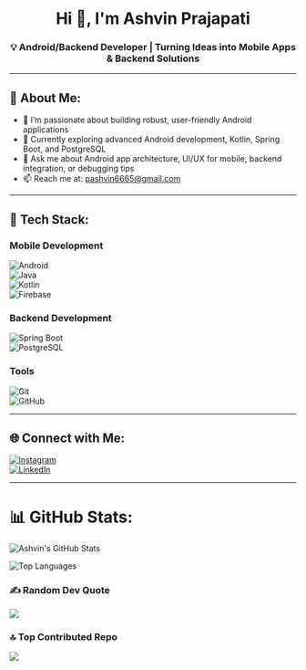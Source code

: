 <h1 align="center">Hi 👋, I'm Ashvin Prajapati</h1>
<h3 align="center">💡 Android/Backend Developer | Turning Ideas into Mobile Apps & Backend Solutions</h3>

---

## 👤 About Me:

- 🔭 I’m passionate about building robust, user-friendly Android applications  
- 🌱 Currently exploring advanced Android development, Kotlin, Spring Boot, and PostgreSQL  
- 💬 Ask me about Android app architecture, UI/UX for mobile, backend integration, or debugging tips  
- 📫 Reach me at: [pashvin6665@gmail.com](mailto:pashvin6665@gmail.com)  

---

## 🔧 Tech Stack:

### **Mobile Development**
![Android](https://img.shields.io/badge/Android-3DDC84?style=for-the-badge&logo=android&logoColor=white)  
![Java](https://img.shields.io/badge/Java-%23ED8B00.svg?style=for-the-badge&logo=openjdk&logoColor=white)  
![Kotlin](https://img.shields.io/badge/Kotlin-7F52FF.svg?style=for-the-badge&logo=kotlin&logoColor=white)  
![Firebase](https://img.shields.io/badge/Firebase-FFCA28.svg?style=for-the-badge&logo=firebase&logoColor=white)  

### **Backend Development**
![Spring Boot](https://img.shields.io/badge/Spring%20Boot-6DB33F?style=for-the-badge&logo=springboot&logoColor=white)  
![PostgreSQL](https://img.shields.io/badge/PostgreSQL-316192?style=for-the-badge&logo=postgresql&logoColor=white)  

### **Tools**
![Git](https://img.shields.io/badge/Git-F05032?style=for-the-badge&logo=git&logoColor=white)  
![GitHub](https://img.shields.io/badge/GitHub-181717?style=for-the-badge&logo=github&logoColor=white)  

---

## 🌐 Connect with Me:

[![Instagram](https://img.shields.io/badge/Instagram-%23E4405F.svg?style=for-the-badge&logo=instagram&logoColor=white)](https://instagram.com/ashvinprajapati434_)  
[![LinkedIn](https://img.shields.io/badge/LinkedIn-%230077B5.svg?style=for-the-badge&logo=linkedin&logoColor=white)](https://www.linkedin.com/in/prajapati-ashvin434/)  

---

# 📊 GitHub Stats:
![Ashvin's GitHub Stats](https://github-readme-stats.vercel.app/api?username=Ashvin424&show_icons=true&theme=dark&count_private=true)

![Top Languages](https://github-readme-stats.vercel.app/api/top-langs/?username=Ashvin424&layout=compact&theme=dark)


### ✍️ Random Dev Quote
![](https://quotes-github-readme.vercel.app/api?type=horizontal&theme=radical)

### 🔝 Top Contributed Repo
![](https://github-contributor-stats.vercel.app/api?username=Ashvin424&limit=5&theme=dark&combine_all_yearly_contributions=true)

<!-- Proudly created with GPRM ( https://gprm.itsvg.in ) -->

